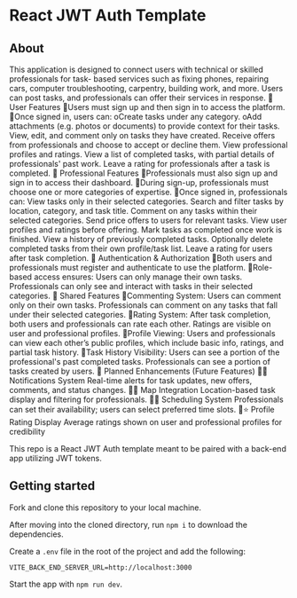 # React JWT Auth Template

## About

This application is designed to connect users with technical or skilled professionals for task-
based services such as fixing phones, repairing cars, computer troubleshooting, carpentry, 
building work, and more. Users can post tasks, and professionals can offer their services in 
response.
📝 User Features
Users must sign up and then sign in to access the platform.
Once signed in, users can:
oCreate tasks under any category.
oAdd attachments (e.g. photos or documents) to provide context for their 
tasks.
View, edit, and comment only on tasks they have created.
Receive offers from professionals and choose to accept or decline them.
View professional profiles and ratings.
View a list of completed tasks, with partial details of professionals' past 
work.
Leave a rating for professionals after a task is completed.
📝 Professional Features
Professionals must also sign up and sign in to access their dashboard.
During sign-up, professionals must choose one or more categories of expertise.
Once signed in, professionals can:
View tasks only in their selected categories.
Search and filter tasks by location, category, and task title.
Comment on any tasks within their selected categories.
Send price offers to users for relevant tasks.
View user profiles and ratings before offering.
Mark tasks as completed once work is finished.
View a history of previously completed tasks.
Optionally delete completed tasks from their own profile/task list.
Leave a rating for users after task completion.
📝 Authentication & Authorization
Both users and professionals must register and authenticate to use the platform.
Role-based access ensures:
Users can only manage their own tasks.
Professionals can only see and interact with tasks in their selected categories.
📝 Shared Features
Commenting System:
Users can comment only on their own tasks.
Professionals can comment on any tasks that fall under their selected 
categories.
Rating System:
After task completion, both users and professionals can rate each other.
Ratings are visible on user and professional profiles.
Profile Viewing:
Users and professionals can view each other’s public profiles, which include 
basic info, ratings, and partial task history.
Task History Visibility:
Users can see a portion of the professional's past completed tasks.
Professionals can see a portion of tasks created by users.
📝  Planned Enhancements (Future Features)
🔔 Notifications System
Real-time alerts for task updates, new offers, comments, and status changes.
🔔 Map Integration
Location-based task display and filtering for professionals.
🔔 Scheduling System
Professionals can set their availability; users can select preferred time slots.
⭐ Profile Rating Display
Average ratings shown on user and professional profiles for credibility

This repo is a React JWT Auth template meant to be paired with a back-end app utilizing JWT tokens.

## Getting started

Fork and clone this repository to your local machine.

After moving into the cloned directory, run `npm i` to download the dependencies.

Create a `.env` file in the root of the project and add the following:

```plaintext
VITE_BACK_END_SERVER_URL=http://localhost:3000
```

Start the app with `npm run dev`.

